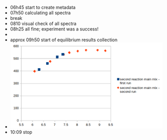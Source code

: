 - 06h45 start to create metadata
- 07h50 calculating all spectra
- break
- 0810 visual check of all spectra
- 08h25 all fine; experiment was a success!
-
- approx 09h50 start of equilibrium results collection
- ![image.png](../assets/image_1739870292845_0.png)
- 10:09  stop